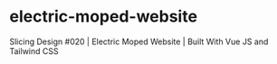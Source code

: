 # electric-moped-website
Slicing Design #020 | Electric Moped Website | Built With Vue JS and Tailwind CSS
